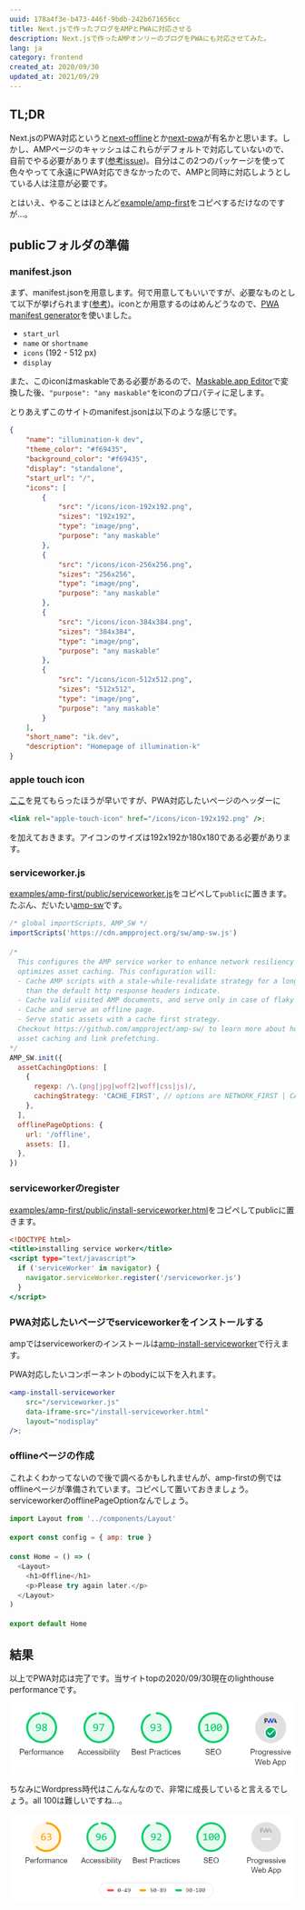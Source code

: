 ```yaml
---
uuid: 178a4f3e-b473-446f-9bdb-242b671656cc
title: Next.jsで作ったブログをAMPとPWAに対応させる
description: Next.jsで作ったAMPオンリーのブログをPWAにも対応させてみた。
lang: ja
category: frontend
created_at: 2020/09/30
updated_at: 2021/09/29
---
```


## TL;DR

Next.jsのPWA対応というと[next-offline](https://github.com/hanford/next-offline)とか[next-pwa](https://github.com/shadowwalker/next-pwa)が有名かと思います。しかし、AMPページのキャッシュはこれらがデフォルトで対応していないので、自前でやる必要があります([参考issue](https://github.com/shadowwalker/next-pwa/issues/65))。自分はこの2つのパッケージを使って色々やってて永遠にPWA対応できなかったので、AMPと同時に対応しようとしている人は注意が必要です。

とはいえ、やることはほとんど[example/amp-first](https://github.com/vercel/next.js/tree/ebd1434a847bb086d13fe4e6671b3b9f482e32c6/examples/amp-first)をコピペするだけなのですが...。

## publicフォルダの準備

### manifest.json

まず、manifest.jsonを用意します。何で用意してもいいですが、必要なものとして以下が挙げられます([参考](https://web.dev/installable-manifest/?utm_source=lighthouse&utm_medium=lr))。iconとか用意するのはめんどうなので、[PWA manifest generator](https://www.simicart.com/manifest-generator.html/)を使いました。

- `start_url`
- `name` or `shortname`
- `icons` (192 - 512 px)
- `display`

また、このiconはmaskableである必要があるので、[Maskable.app Editor](https://maskable.app/editor)で変換した後、`"purpose": "any maskable"`をiconのプロパティに足します。

とりあえずこのサイトのmanifest.jsonは以下のような感じです。

```json:title=manifest.json
{
    "name": "illumination-k dev",
    "theme_color": "#f69435",
    "background_color": "#f69435",
    "display": "standalone",
    "start_url": "/",
    "icons": [
        {
            "src": "/icons/icon-192x192.png",
            "sizes": "192x192",
            "type": "image/png",
            "purpose": "any maskable"
        },
        {
            "src": "/icons/icon-256x256.png",
            "sizes": "256x256",
            "type": "image/png",
            "purpose": "any maskable"
        },
        {
            "src": "/icons/icon-384x384.png",
            "sizes": "384x384",
            "type": "image/png",
            "purpose": "any maskable"
        },
        {
            "src": "/icons/icon-512x512.png",
            "sizes": "512x512",
            "type": "image/png",
            "purpose": "any maskable"
        }
    ],
    "short_name": "ik.dev",
    "description": "Homepage of illumination-k"
}
```

### apple touch icon

[ここ](https://web.dev/apple-touch-icon/?utm_source=lighthouse&utm_medium=lr)を見てもらったほうが早いですが、PWA対応したいページのヘッダーに

```jsx
<link rel="apple-touch-icon" href="/icons/icon-192x192.png" />;
```

を加えておきます。アイコンのサイズは192x192か180x180である必要があります。

### serviceworker.js

[examples/amp-first/public/serviceworker.js](https://github.com/vercel/next.js/blob/ebd1434a847bb086d13fe4e6671b3b9f482e32c6/examples/amp-first/public/serviceworker.js)をコピペして`public`に置きます。たぶん、だいたい[amp-sw](https://github.com/ampproject/amp-sw)です。

```js:title=serviceworker.js
/* global importScripts, AMP_SW */
importScripts('https://cdn.ampproject.org/sw/amp-sw.js')

/*
  This configures the AMP service worker to enhance network resiliency and
  optimizes asset caching. This configuration will:
  - Cache AMP scripts with a stale-while-revalidate strategy for a longer duration
    than the default http response headers indicate.
  - Cache valid visited AMP documents, and serve only in case of flaky network conditions.
  - Cache and serve an offline page.
  - Serve static assets with a cache first strategy.
  Checkout https://github.com/ampproject/amp-sw/ to learn more about how to configure
  asset caching and link prefetching.
*/
AMP_SW.init({
  assetCachingOptions: [
    {
      regexp: /\.(png|jpg|woff2|woff|css|js)/,
      cachingStrategy: 'CACHE_FIRST', // options are NETWORK_FIRST | CACHE_FIRST | STALE_WHILE_REVALIDATE
    },
  ],
  offlinePageOptions: {
    url: '/offline',
    assets: [],
  },
})
```

### serviceworkerのregister

[examples/amp-first/public/install-serviceworker.html](https://github.com/vercel/next.js/blob/ebd1434a847bb086d13fe4e6671b3b9f482e32c6/examples/amp-first/public/install-serviceworker.html)をコピペしてpublicに置きます。

```html:title=install-serviceworker.html
<!DOCTYPE html>
<title>installing service worker</title>
<script type="text/javascript">
  if ('serviceWorker' in navigator) {
    navigator.serviceWorker.register('/serviceworker.js')
  }
</script>
```

### PWA対応したいページでserviceworkerをインストールする

ampではserviceworkerのインストールは[amp-install-serviceworker](https://amp.dev/documentation/examples/components/amp-install-serviceworker/)で行えます。

PWA対応したいコンポーネントのbodyに以下を入れます。

```jsx
<amp-install-serviceworker
    src="/serviceworker.js"
    data-iframe-src="/install-serviceworker.html"
    layout="nodisplay"
/>;
```

### offlineページの作成

これよくわかってないので後で調べるかもしれませんが、amp-firstの例ではofflineページが準備されています。コピペして置いておきましょう。serviceworkerのofflinePageOptionなんでしょう。

```jsx:title=offline.js
import Layout from '../components/Layout'

export const config = { amp: true }

const Home = () => (
  <Layout>
    <h1>Offline</h1>
    <p>Please try again later.</p>
  </Layout>
)

export default Home
```

## 結果

以上でPWA対応は完了です。当サイトtopの2020/09/30現在のlighthouse performanceです。

![lighthouse-next-blog](/images/lighthouse-nextblog-top.PNG)

ちなみにWordpress時代はこんなんなので、非常に成長していると言えるでしょう。all 100は難しいですね...。

![lighthouse-wordpress-top](/images/lighthouse-wordpress-top.PNG)

